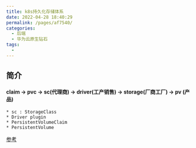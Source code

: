 ```yaml
---
title: k8s持久化存储体系
date: 2022-04-28 18:40:29
permalink: /pages/af7540/
categories:
  - 后端
  - 华为云原生钻石
tags:
  - 
---
```



## 简介
  #### claim -> pvc -> sc(代理商) -> driver(工产销售) -> storage(厂商工厂) -> pv (产品)
    * sc : StorageClass
    * Driver plugin
    * PersistentVolumeClaim
    * PersistentVolume



[参考](https://education.huaweicloud.com/courses/course-v1:HuaweiX+CBUCNXI044+Self-paced/courseware/bbd9280142c04709be5775cf1d93bd28/c2712f5f71cc440faa811f0446baa383/)


